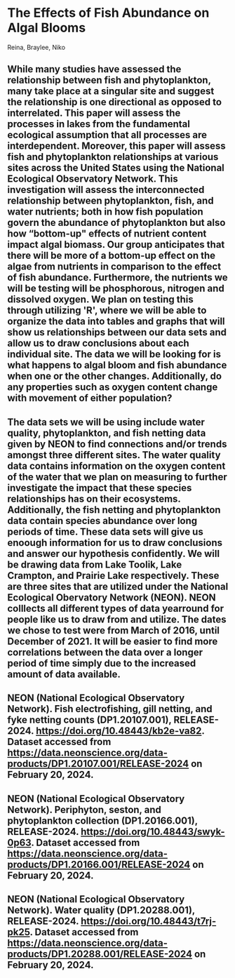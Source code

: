 # The Effects of Fish Abundance on Algal Blooms
Reina, Braylee, Niko 

## While many studies have assessed the relationship between fish and phytoplankton, many take place at a singular site and suggest the relationship is one directional as opposed to interrelated. This paper will assess the processes in lakes from the fundamental ecological assumption that all processes are interdependent. Moreover, this paper will assess fish and phytoplankton relationships at various sites across the United States using the National Ecological Observatory Network. This investigation will assess the interconnected relationship between phytoplankton, fish, and water nutrients; both in how fish population govern the abundance of phytoplankton but also how “bottom-up" effects of nutrient content impact algal biomass.  Our group anticipates that there will be more of a bottom-up effect on the algae from nutrients in comparison to the effect of fish abundance. Furthermore, the nutrients we will be testing will be phosphorous, nitrogen and dissolved oxygen. We plan on testing this through utilizing 'R', where we will be able to organize the data into tables and graphs that will show us relationships between our data sets and allow us to draw conclusions about each individual site. The data we will be looking for is what happens to algal bloom and fish abundance when one or the other changes. Additionally, do any properties such as oxygen content change with movement of either population? 

## The data sets we will be using include water quality, phytoplankton, and fish netting data given by NEON to find connections and/or trends amongst three different sites. The water quality data contains information on the oxygen content of the water that we plan on measuring to further investigate the impact that these species relationships has on their ecosystems. Additionally, the fish netting and phytoplankton data contain species abundance over long periods of time. These data sets will give us enoough information for us to draw conclusions and answer our hypothesis confidently. We will be drawing data from Lake Toolik, Lake Crampton, and Prairie Lake respectively. These are three sites that are utilized under the National Ecological Obervatory Network (NEON). NEON colllects all different types of data yearround for people like us to draw from and utilize. The dates we chose to test were from March of 2016, until December of 2021. It will be easier to find more correlations between the data over a longer period of time simply due to the increased amount of data available.

## NEON (National Ecological Observatory Network). Fish electrofishing, gill netting, and fyke netting counts (DP1.20107.001), RELEASE-2024. https://doi.org/10.48443/kb2e-va82. Dataset accessed from https://data.neonscience.org/data-products/DP1.20107.001/RELEASE-2024 on February 20, 2024.                                                                   
## NEON (National Ecological Observatory Network). Periphyton, seston, and phytoplankton collection (DP1.20166.001), RELEASE-2024. https://doi.org/10.48443/swyk-0p63. Dataset accessed from https://data.neonscience.org/data-products/DP1.20166.001/RELEASE-2024 on February 20, 2024.                                                                                                        
## NEON (National Ecological Observatory Network). Water quality (DP1.20288.001), RELEASE-2024. https://doi.org/10.48443/t7rj-pk25. Dataset accessed from https://data.neonscience.org/data-products/DP1.20288.001/RELEASE-2024 on February 20, 2024.
